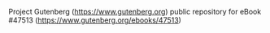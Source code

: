 Project Gutenberg (https://www.gutenberg.org) public repository for
eBook #47513 (https://www.gutenberg.org/ebooks/47513)
